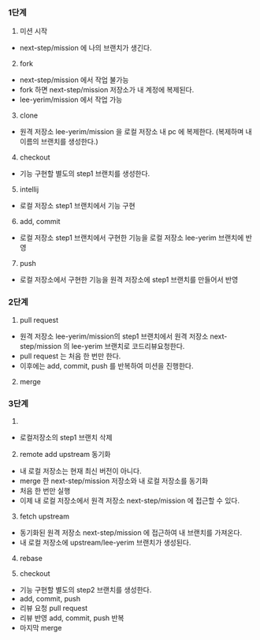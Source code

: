 ### 1단계

1. 미션 시작
- next-step/mission 에 나의 브랜치가 생긴다.

2. fork
- next-step/mission 에서 작업 불가능
- fork 하면 next-step/mission 저장소가 내 계정에 복제된다.
- lee-yerim/mission 에서 작업 가능

3. clone
- 원격 저장소 lee-yerim/mission 을 로컬 저장소 내 pc 에 복제한다.
  (복제하며 내 이름의 브랜치를 생성한다.)
  
4. checkout
- 기능 구현할 별도의 step1 브랜치를 생성한다.

5. intellij
- 로컬 저장소 step1 브랜치에서 기능 구현

6. add, commit
- 로컬 저장소 step1 브랜치에서 구현한 기능을 로컬 저장소 lee-yerim 브랜치에 반영

7. push
- 로컬 저장소에서 구현한 기능을 원격 저장소에 step1 브랜치를 만들어서 반영

### 2단계

1. pull request
- 원격 저장소 lee-yerim/mission의 step1 브랜치에서 원격 저장소 next-step/mission 의 lee-yerim 브랜치로 코드리뷰요청한다. 
- pull request 는 처음 한 번만 한다.
- 이후에는 add, commit, push 를 반복하여 미션을 진행한다.

2. merge


### 3단계

1. 
- 로컬저장소의 step1 브랜치 삭제

2. remote add upstream 동기화
- 내 로컬 저장소는 현재 최신 버전이 아니다.
- merge 한 next-step/mission 저장소와 내 로컬 저장소를 동기화
- 처음 한 번만 실행
- 이제 내 로컬 저장소에서 원격 저장소 next-step/mission 에 접근할 수 있다.

3. fetch upstream 
- 동기화된 원격 저장소 next-step/mission 에 접근하여 내 브랜치를 가져온다.
- 내 로컬 저장소에 upstream/lee-yerim 브랜치가 생성된다.

4. rebase


5. checkout
- 기능 구현할 별도의 step2 브랜치를 생성한다.
- add, commit, push
- 리뷰 요청 pull request
- 리뷰 반영 add, commit, push 반복
- 마지막 merge